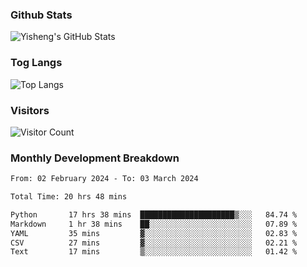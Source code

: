 ### Github Stats
![Yisheng's GitHub Stats](https://github-readme-stats-9qabuvhk1-gongyisheng.vercel.app/api?username=gongyisheng&count_private=true&show_icons=true)
### Tog Langs
![Top Langs](https://github-readme-stats-9qabuvhk1-gongyisheng.vercel.app/api/top-langs/?username=gongyisheng&layout=compact)
### Visitors
![Visitor Count](https://profile-counter.glitch.me/gongyisheng/count.svg)
### Monthly Development Breakdown
<!--START_SECTION:waka-->

```txt
From: 02 February 2024 - To: 03 March 2024

Total Time: 20 hrs 48 mins

Python       17 hrs 38 mins  █████████████████████▒░░░   84.74 %
Markdown     1 hr 38 mins    ██░░░░░░░░░░░░░░░░░░░░░░░   07.89 %
YAML         35 mins         ▓░░░░░░░░░░░░░░░░░░░░░░░░   02.83 %
CSV          27 mins         ▓░░░░░░░░░░░░░░░░░░░░░░░░   02.21 %
Text         17 mins         ▒░░░░░░░░░░░░░░░░░░░░░░░░   01.42 %
```

<!--END_SECTION:waka-->
